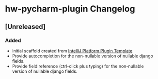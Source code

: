 <!-- Keep a Changelog guide -> https://keepachangelog.com -->

# hw-pycharm-plugin Changelog

## [Unreleased]
### Added
- Initial scaffold created from [IntelliJ Platform Plugin Template](https://github.com/JetBrains/intellij-platform-plugin-template)
- Provide autocompletion for the non-nullable version of nullable django fields.
- Provide field reference (ctrl-click plus typing) for the non-nullable version of nullable django fields.
